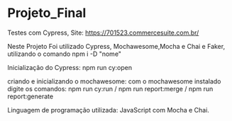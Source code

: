 # Projeto_Final
Testes com Cypress, Site: https://701523.commercesuite.com.br/


Neste Projeto Foi utilizado Cypress, Mochawesome,Mocha e Chai e Faker, utilizando o comando npm i -D "nome"

Inicialização do Cypress:
npm run cy:open

criando e inicializando o mochawesome:
com o mochawesome instalado digite os comandos:
npm run cy:run / 
npm run report:merge / 
npm run report:generate



Linguagem de programação utilizada: JavaScript com Mocha e Chai.
